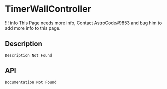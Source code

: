 # TimerWallController

!!! info
    This Page needs more info, Contact AstroCode#9853 and bug him to add more info to this page.

## Description

    Description Not Found

## API

    Documentation Not Found
